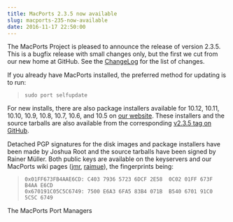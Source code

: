 ```yaml
---
title: MacPorts 2.3.5 now available
slug: macports-235-now-available
date: 2016-11-17 22:50:00
---
```


The MacPorts Project is pleased to announce the release of version
2.3.5. This is a bugfix release with small changes only, but the first
we cut from our new home at GitHub. See the [ChangeLog][1] for the list
of changes.

If you already have MacPorts installed, the preferred method for
updating is to run:

>     sudo port selfupdate

For new installs, there are also package installers available for 10.12,
10.11, 10.10, 10.9, 10.8, 10.7, 10.6, and 10.5 on [our website][2].
These installers and the source tarballs are also available from the
corresponding [v2.3.5 tag on GitHub][3].

Detached PGP signatures for the disk images and package installers have
been made by Joshua Root and the source tarballs have been signed by
Rainer Müller. Both public keys are available on the keyservers and our
MacPorts wiki pages ([jmr][4], [raimue][5]), the fingerprints being:

>     0x01FF673FB4AAE6CD: C403 7936 5723 6DCF 2E58  0C02 01FF 673F B4AA E6CD
>     0x670191C05C5C6749: 7500 E6A3 6FA5 83B4 071B  B540 6701 91C0 5C5C 6749

The MacPorts Port Managers

[1]: https://github.com/macports/macports-base/blob/v2.3.5/ChangeLog
[2]: https://www.macports.org/install.php
[3]: https://github.com/macports/macports-base/releases/tag/v2.3.5
[4]: https://trac.macports.org/wiki/jmr
[5]: https://trac.macports.org/wiki/raimue

